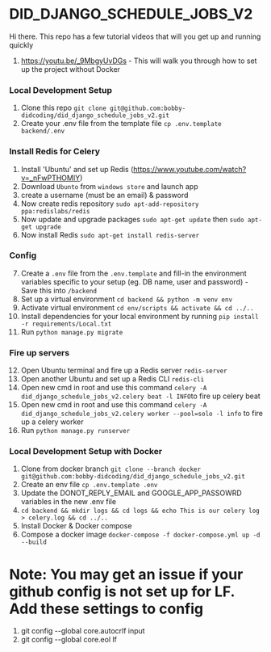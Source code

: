 # DID_DJANGO_SCHEDULE_JOBS_V2

Hi there.
This repo has a few tutorial videos that will you get up and running quickly
1) https://youtu.be/_9MbgyUvDGs - This will walk you through how to set up the project without Docker

### Local Development Setup
1. Clone this repo `git clone git@github.com:bobby-didcoding/did_django_schedule_jobs_v2.git`
2. Create your .env file from the template file `cp .env.template backend/.env`

### Install Redis for Celery
1. Install 'Ubuntu' and set up Redis (https://www.youtube.com/watch?v=_nFwPTHOMIY)
2. Download `Ubunto` from `windows store` and launch app
3. create a username (must be an email) & password
4. Now create redis repository `sudo apt-add-repository ppa:redislabs/redis`
5. Now update and upgrade packages `sudo apt-get update` then `sudo apt-get upgrade`
6. Now install Redis `sudo apt-get install redis-server`
### Config
7. Create a `.env` file from the `.env.template` and fill-in the environment variables specific to your setup (eg. DB
   name, user and password) - Save this into `/backend`
8. Set up a virtual environment `cd backend && python -m venv env`
9. Activate virtual environment `cd env/scripts && activate && cd ../..`
10. Install dependencies for your local environment by running `pip install -r requirements/Local.txt`
11. Run `python manage.py migrate`

### Fire up servers
12. Open Ubuntu terminal and fire up a Redis server `redis-server`
13. Open another Ubuntu and set up a Redis CLI `redis-cli`
14. Open new cmd in root and use this command `celery -A did_django_schedule_jobs_v2.celery beat -l INFO`to fire up celery beat
15. Open new cmd in root and use this command `celery -A did_django_schedule_jobs_v2.celery worker --pool=solo -l info` to fire up a celery worker
16. Run `python manage.py runserver`


### Local Development Setup with Docker
1. Clone from docker branch `git clone --branch docker git@github.com:bobby-didcoding/did_django_schedule_jobs_v2.git`
2. Create an env file `cp .env.template .env`
3. Update the DONOT_REPLY_EMAIL and GOOGLE_APP_PASSOWRD variables in the new .env file
4. `cd backend && mkdir logs && cd logs && echo This is our celery log > celery.log && cd ../..`
5. Install Docker & Docker compose
6. Compose a docker image `docker-compose -f docker-compose.yml up -d --build`

# Note: You may get an issue if your github config is not set up for LF. Add these settings to config
1. git config --global core.autocrlf input
2. git config --global core.eol lf
